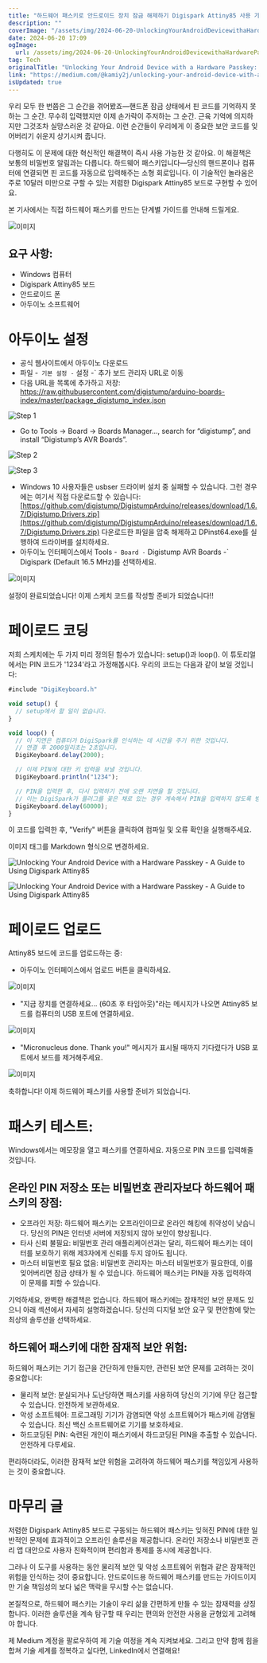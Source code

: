 ```yaml
---
title: "하드웨어 패스키로 안드로이드 장치 잠금 해제하기 Digispark Attiny85 사용 가이드"
description: ""
coverImage: "/assets/img/2024-06-20-UnlockingYourAndroidDevicewithaHardwarePasskeyAGuidetoUsingDigisparkAttiny85_0.png"
date: 2024-06-20 17:09
ogImage: 
  url: /assets/img/2024-06-20-UnlockingYourAndroidDevicewithaHardwarePasskeyAGuidetoUsingDigisparkAttiny85_0.png
tag: Tech
originalTitle: "Unlocking Your Android Device with a Hardware Passkey: A Guide to Using Digispark Attiny85"
link: "https://medium.com/@kamiy2j/unlocking-your-android-device-with-a-hardware-passkey-a-guide-to-using-digispark-attiny85-ca9f8e16d40a"
isUpdated: true
---
```






우리 모두 한 번쯤은 그 순간을 겪어봤죠—핸드폰 잠금 상태에서 핀 코드를 기억하지 못하는 그 순간. 무수히 입력했지만 이제 손가락이 주저하는 그 순간. 근육 기억에 의지하지만 그것조차 실망스러운 것 같아요. 이런 순간들이 우리에게 이 중요한 보안 코드를 잊어버리기 쉬운지 상기시켜 줍니다.

다행히도 이 문제에 대한 혁신적인 해결책이 즉시 사용 가능한 것 같아요. 이 해결책은 보통의 비밀번호 알림과는 다릅니다. 하드웨어 패스키입니다—당신의 핸드폰이나 컴퓨터에 연결되면 핀 코드를 자동으로 입력해주는 소형 회로입니다. 이 기술적인 놀라움은 주로 10달러 미만으로 구할 수 있는 저렴한 Digispark Attiny85 보드로 구현할 수 있어요.

본 기사에서는 직접 하드웨어 패스키를 만드는 단계별 가이드를 안내해 드릴게요.

![이미지](/assets/img/2024-06-20-UnlockingYourAndroidDevicewithaHardwarePasskeyAGuidetoUsingDigisparkAttiny85_0.png)

<div class="content-ad"></div>

## 요구 사항:

- Windows 컴퓨터
- Digispark Attiny85 보드
- 안드로이드 폰
- 아두이노 소프트웨어

# 아두이노 설정

- 공식 웹사이트에서 아두이노 다운로드
- 파일 -` 기본 설정 -` 설정 -` 추가 보드 관리자 URL로 이동
- 다음 URL을 목록에 추가하고 저장: https://raw.githubusercontent.com/digistump/arduino-boards-index/master/package_digistump_index.json

<div class="content-ad"></div>


![Step 1](/assets/img/2024-06-20-UnlockingYourAndroidDevicewithaHardwarePasskeyAGuidetoUsingDigisparkAttiny85_1.png)

- Go to Tools -> Board -> Boards Manager..., search for “digistump”, and install “Digistump’s AVR Boards”.

![Step 2](/assets/img/2024-06-20-UnlockingYourAndroidDevicewithaHardwarePasskeyAGuidetoUsingDigisparkAttiny85_2.png)

![Step 3](/assets/img/2024-06-20-UnlockingYourAndroidDevicewithaHardwarePasskeyAGuidetoUsingDigisparkAttiny85_3.png)


<div class="content-ad"></div>

- Windows 10 사용자들은 usbser 드라이버 설치 중 실패할 수 있습니다. 그런 경우에는 여기서 직접 다운로드할 수 있습니다: [https://github.com/digistump/DigistumpArduino/releases/download/1.6.7/Digistump.Drivers.zip](https://github.com/digistump/DigistumpArduino/releases/download/1.6.7/Digistump.Drivers.zip) 다운로드한 파일을 압축 해제하고 DPinst64.exe를 실행하여 드라이버를 설치하세요.
- 아두이노 인터페이스에서 Tools -` Board -` Digistump AVR Boards -` Digispark (Default 16.5 MHz)를 선택하세요.

![이미지](/assets/img/2024-06-20-UnlockingYourAndroidDevicewithaHardwarePasskeyAGuidetoUsingDigisparkAttiny85_4.png)

설정이 완료되었습니다! 이제 스케치 코드를 작성할 준비가 되었습니다!!

# 페이로드 코딩

<div class="content-ad"></div>

저희 스케치에는 두 가지 미리 정의된 함수가 있습니다: setup()과 loop(). 이 튜토리얼에서는 PIN 코드가 '1234'라고 가정해봅시다. 우리의 코드는 다음과 같이 보일 것입니다:

```js
#include "DigiKeyboard.h"

void setup() {
  // setup에서 할 일이 없습니다.
}

void loop() {
  // 이 지연은 컴퓨터가 DigiSpark를 인식하는 데 시간을 주기 위한 것입니다.
  // 연결 후 2000밀리초는 2초입니다.
  DigiKeyboard.delay(2000);

  // 이제 PIN에 대한 키 입력을 보낼 것입니다.
  DigiKeyboard.println("1234");

  // PIN을 입력한 후, 다시 입력하기 전에 오랜 지연을 할 것입니다.
  // 이는 DigiSpark가 플러그를 꽂은 채로 있는 경우 계속해서 PIN을 입력하지 않도록 방지하기 위한 것입니다.
  DigiKeyboard.delay(60000);
}
```

이 코드를 입력한 후, "Verify" 버튼을 클릭하여 컴파일 및 오류 확인을 실행해주세요.

<div class="content-ad"></div>

이미지 태그를 Markdown 형식으로 변경하세요.


![Unlocking Your Android Device with a Hardware Passkey - A Guide to Using Digispark Attiny85](/assets/img/2024-06-20-UnlockingYourAndroidDevicewithaHardwarePasskeyAGuidetoUsingDigisparkAttiny85_6.png)

![Unlocking Your Android Device with a Hardware Passkey - A Guide to Using Digispark Attiny85](/assets/img/2024-06-20-UnlockingYourAndroidDevicewithaHardwarePasskeyAGuidetoUsingDigisparkAttiny85_7.png)

# 페이로드 업로드

Attiny85 보드에 코드를 업로드하는 중:


<div class="content-ad"></div>

- 아두이노 인터페이스에서 업로드 버튼을 클릭하세요.

![이미지](/assets/img/2024-06-20-UnlockingYourAndroidDevicewithaHardwarePasskeyAGuidetoUsingDigisparkAttiny85_8.png)

- "지금 장치를 연결하세요... (60초 후 타임아웃)"라는 메시지가 나오면 Attiny85 보드를 컴퓨터의 USB 포트에 연결하세요.

![이미지](/assets/img/2024-06-20-UnlockingYourAndroidDevicewithaHardwarePasskeyAGuidetoUsingDigisparkAttiny85_9.png)

<div class="content-ad"></div>

- "Micronucleus done. Thank you!" 메시지가 표시될 때까지 기다렸다가 USB 포트에서 보드를 제거해주세요.

![이미지](/assets/img/2024-06-20-UnlockingYourAndroidDevicewithaHardwarePasskeyAGuidetoUsingDigisparkAttiny85_10.png)

축하합니다! 이제 하드웨어 패스키를 사용할 준비가 되었습니다.

# 패스키 테스트:

<div class="content-ad"></div>

Windows에서는 메모장을 열고 패스키를 연결하세요. 자동으로 PIN 코드를 입력해줄 것입니다.

## 온라인 PIN 저장소 또는 비밀번호 관리자보다 하드웨어 패스키의 장점:

- 오프라인 저장: 하드웨어 패스키는 오프라인이므로 온라인 해킹에 취약성이 낮습니다. 당신의 PIN은 인터넷 서버에 저장되지 않아 보안이 향상됩니다.
- 타사 신뢰 불필요: 비밀번호 관리 애플리케이션과는 달리, 하드웨어 패스키는 데이터를 보호하기 위해 제3자에게 신뢰를 두지 않아도 됩니다.
- 마스터 비밀번호 필요 없음: 비밀번호 관리자는 마스터 비밀번호가 필요한데, 이를 잊어버리면 잠금 상태가 될 수 있습니다. 하드웨어 패스키는 PIN을 자동 입력하여 이 문제를 피할 수 있습니다.

기억하세요, 완벽한 해결책은 없습니다. 하드웨어 패스키에는 잠재적인 보안 문제도 있으니 아래 섹션에서 자세히 설명하겠습니다. 당신의 디지털 보안 요구 및 편안함에 맞는 최상의 솔루션을 선택하세요.

<div class="content-ad"></div>

## 하드웨어 패스키에 대한 잠재적 보안 위험:

하드웨어 패스키는 기기 접근을 간단하게 만들지만, 관련된 보안 문제를 고려하는 것이 중요합니다:

- 물리적 보안: 분실되거나 도난당하면 패스키를 사용하여 당신의 기기에 무단 접근할 수 있습니다. 안전하게 보관하세요.
- 악성 소프트웨어: 프로그래밍 기기가 감염되면 악성 소프트웨어가 패스키에 감염될 수 있습니다. 최신 백신 소프트웨어로 기기를 보호하세요.
- 하드코딩된 PIN: 숙련된 개인이 패스키에서 하드코딩된 PIN을 추출할 수 있습니다. 안전하게 다루세요.

편리하더라도, 이러한 잠재적 보안 위험을 고려하여 하드웨어 패스키를 책임있게 사용하는 것이 중요합니다.

<div class="content-ad"></div>

# 마무리 글

저렴한 Digispark Attiny85 보드로 구동되는 하드웨어 패스키는 잊혀진 PIN에 대한 일반적인 문제에 효과적이고 오프라인 솔루션을 제공합니다. 온라인 저장소나 비밀번호 관리 앱 대안으로 사용자 친화적이며 편리함과 통제를 동시에 제공합니다.

그러나 이 도구를 사용하는 동안 물리적 보안 및 악성 소프트웨어 위협과 같은 잠재적인 위험을 인식하는 것이 중요합니다. 안드로이드용 하드웨어 패스키를 만드는 가이드이지만 기술 책임성의 보다 넓은 맥락을 무시할 수는 없습니다.

본질적으로, 하드웨어 패스키는 기술이 우리 삶을 간편하게 만들 수 있는 잠재력을 상징합니다. 이러한 솔루션을 계속 탐구할 때 우리는 편의와 안전한 사용을 균형있게 고려해야 합니다.

<div class="content-ad"></div>

제 Medium 계정을 팔로우하여 제 기술 여정을 계속 지켜보세요. 그리고 만약 함께 힘을 합쳐 기술 세계를 정복하고 싶다면, LinkedIn에서 연결해요!